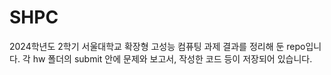 # SHPC

2024학년도 2학기 서울대학교 확장형 고성능 컴퓨팅 과제 결과를 정리해 둔 repo입니다.
각 hw 폴더의 submit 안에 문제와 보고서, 작성한 코드 등이 저장되어 있습니다.
